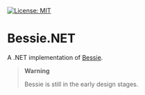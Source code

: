 [![License: MIT](https://img.shields.io/badge/License-MIT-blue.svg)](https://github.com/samuel-lucas6/Bessie.NET/blob/main/LICENSE)
# Bessie.NET
A .NET implementation of [Bessie](https://github.com/oconnor663/bessie).

> **Warning**
>
> Bessie is still in the early design stages.
